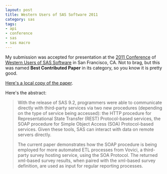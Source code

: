 ```yaml
---
layout: post
title: Western Users of SAS Software 2011
category: sas
tags:
- api
- conference
- sas
- sas macro
---
```


My submission was accepted for presentation at the [2011 Conference][wuss2011] of [Western Users of SAS Software][wuss] in San Francisco, CA. Not to brag, but this was named **Best Contributed Paper** in its category, so you know it is pretty good.

[Here's a local copy of the paper][local].

Here's the abstract:

> With the release of SAS 9.2, programmers were able to communicate directly with third-party services via two new procedures (depending on the type of service being accessed): the HTTP procedure for Representational State Transfer (REST) Protocol-based services, the SOAP procedure for Simple Object Access (SOA) Protocol-based services. Given these tools, SAS can interact with data on remote servers directly.
>
> The current paper demonstrates how the SOAP procedure is being employed for more automated ETL processes from Vovici, a third-party survey hosting service, using the SOA Protocol. The returned xml-based survey results, when paired with the xml-based survey definition, are used as input for regular reporting processes.

[paper]: https://www.lexjansen.com/wuss/2011/posters/Papers_Koopmann_R_74832.pdf "Using Vovici API in SAS® 9.2"
[local]: /assets/pdf/2011-api.pdf
[source]: https://github.com/rkoopmann/vovici_api_sas "vovici_api_sas"
[wuss]: https://www.wuss.org "Western Users of SAS Software"
[wuss2011]: http://www.wuss.org/proceedings11/ "WUSS 2011 Conference, October 2011, San Francisco, CA"
